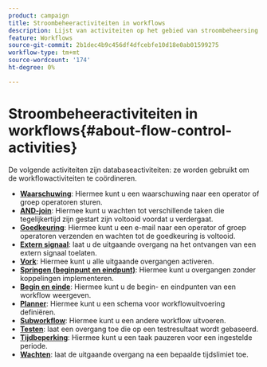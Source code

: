 ```yaml
---
product: campaign
title: Stroombeheeractiviteiten in workflows
description: Lijst van activiteiten op het gebied van stroombeheersing
feature: Workflows
source-git-commit: 2b1dec4b9c456df4dfcebfe10d18e0ab01599275
workflow-type: tm+mt
source-wordcount: '174'
ht-degree: 0%

---
```


# Stroombeheeractiviteiten in workflows{#about-flow-control-activities}

De volgende activiteiten zijn databaseactiviteiten: ze worden gebruikt om de workflowactiviteiten te coördineren.

* **[Waarschuwing](alert.md)**: Hiermee kunt u een waarschuwing naar een operator of groep operatoren sturen.
* **[AND-join](and-join.md)**: Hiermee kunt u wachten tot verschillende taken die tegelijkertijd zijn gestart zijn voltooid voordat u verdergaat.
* **[Goedkeuring](approval.md)**: Hiermee kunt u een e-mail naar een operator of groep operatoren verzenden en wachten tot de goedkeuring is voltooid.
* **[Extern signaal](external-signal.md)**: laat u de uitgaande overgang na het ontvangen van een extern signaal toelaten.
* **[Vork](fork.md)**: Hiermee kunt u alle uitgaande overgangen activeren.
* **[Springen (beginpunt en eindpunt)](jump--start-point-and-end-point-.md)**: Hiermee kunt u overgangen zonder koppelingen implementeren.
* **[Begin en einde](start-and-end.md)**: Hiermee kunt u de begin- en eindpunten van een workflow weergeven.
* **[Planner](scheduler.md)**: Hiermee kunt u een schema voor workflowuitvoering definiëren.
* **[Subworkflow](sub-workflow.md)**: Hiermee kunt u een andere workflow uitvoeren.
* **[Testen](test.md)**: laat een overgang toe die op een testresultaat wordt gebaseerd.
* **[Tijdbeperking](time-constraint.md)**: Hiermee kunt u een taak pauzeren voor een ingestelde periode.
* **[Wachten](wait.md)**: laat de uitgaande overgang na een bepaalde tijdslimiet toe.
<!--* **Task**: lets you configure task execution. Refer to the [Task](task.md) section.-->
